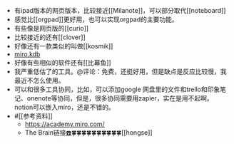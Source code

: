 - 有ipad版本的网页版本，比较接近[[Milanote]]，可以部分取代[[noteboard]]
- 感觉比[[orgpad]]更好用，也可以实现orgpad的主要功能。
- 有些像是网页版的[[curio]]
- 比较接近的还有[[clover]]
- 好像还有一款类似的叫做[[kosmik]]
- [miro.kdb](hook://file/tITw0rkIJ?p=Y29tfmFwcGxlfkNsb3VkRG9jcy9Lbm93bGVkZ2UgZGF0YWJhc2UgYnVpbGRlcg==&n=miro.kdb)
- 好像有些相似的软件还有[[比幕鱼]]
- 我严重低估了的工具。@评论：免费，还挺好用，但是缺点是反应比较慢，我最近不怎么使用。
- 可以和很多工具协同，比如，可以添加google 网盘里的文件和trello和印象笔记、onenote等协同，但是，很多协同需要用zapier，实在是用不起啊。notion可以嵌入miro，还是不错的。
- #[[参考资料]]
    - https://academy.miro.com/
    - The Brain链接[☎️](brain://api.thebrain.com/g7PXu0IyM0ucARb24SvxiA/a70mxAjfhEmrQuFcpGPNkw/Miro)🍀🍀🍀🍀🍀🍀🍀🍀🍀🍀[[hongse]]
